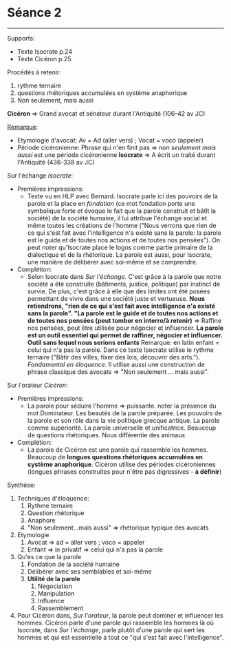 # Séance 2

--------------

Supports:

* Texte Isocrate p.24
* Texte Cicéron p.25

Procédés à retenir:

1. rythme ternaire
2. questions rhétoriques accumulées en système anaphorique
3. Non seulement, mais aussi


**Cicéron** => Grand avocat et sénateur durant l'Antiquité (106-42 av JC)

<u>Remarque</u>: 
* Etymologie d'avocat: Av = Ad (aller vers) ; Vocat = voco (appeler)
* Période cicéronienne: Phrase qui n'en finit pas => *non seulement mais aussi* est une période cicéronienne
**Isocrate** => A écrit un traité durant l'Antiquité (436-338 av JC)

Sur l'échange *Isocrate*:

* Premières impressions:
  * Texte vu en HLP avec Bernard. Isocrate parle ici des pouvoirs de la parole et la place en *fondation* (ce mot fondation porte une symbolique forte et évoque le fait que la parole construit et bâtît la société) de la société humaine, il lui attribue l'échange social et même toutes les créations de l'homme ("Nous verrons que rien de ce qui s'est fait avec l'intelligence n'a existé sans la parole: la parole est le guide et de toutes nos actions et de toutes nos pensées"). On peut noter qu'Isocrate place le logos comme partie primaire de la dialectique et de la rhétorique. La parole est aussi, pour Isocrate, une manière de délibérer avec soi-même et se comprendre.
* Complétion:
  * Selon Isocrate dans *Sur l'échange*. C'est grâce à la parole que notre société a été construite (bâtiments, justice, politique) par instinct de survie. De plus, c'est grâce à elle que des limites ont été posées permettant de vivre dans une société juste et vertueuse. **Nous retiendrons, "rien de ce qui s'est fait avec intelligence n'a existé sans la parole". "La parole est le guide et de toutes nos actions et de toutes nos pensées (peut tomber en interro/à retenir)** => Raffine nos pensées, peut être utilisée pour négocier et influencer. **La parole est un outil essentiel qui permet de raffiner, négocier et influencer. Outil sans lequel nous serions enfants** Remarque: en latin enfant = celui qui n'a pas la parole. Dans ce texte Isocrate utilise le rythme ternaire ("Bâtir des villes, fixer des lois, découvrir des arts."). *Fondamental en éloquence*. Il utilise aussi une construction de phrase classique des avocats => "Non seulement ... mais aussi". 

Sur l'orateur *Cicéron*:

* Premières impressions:
  * La parole pour séduire l'homme => puissante. noter la présence du mot Dominateur. Les beautés de la parole préparée. Les pouvoirs de la parole et son rôle dans la vie politique grecque antique. La parole comme supériorité. La parole universelle et unificatrice. Beaucoup de questions rhétoriques. Nous différentie des animaux.
* Complétion:
  * La parole de Cicéron est une parole qui rassemble les hommes. Beaucoup de **longues questions rhétoriques accumulées en système anaphorique**. Cicéron utilise des périodes cicéroniennes (longues phrases construites pour n'être pas digressives - **à définir**)

Synthèse:

1. Techniques d'éloquence:
   1. Rythme ternaire
   2. Question rhétorique
   3. Anaphore
   4. "Non seulement...mais aussi" => rhétorique typique des avocats
2. Etymologie
   1. Avocat => ad = aller vers ; voco = appeler
   2. Enfant => in privatif => celui qui n'a pas la parole
3. Qu'es ce que la parole
   1. Fondation de la société humaine
   2. Délibérer avec ses semblables et soi-même
   3. **Utilité de la parole**
      1. Négociation
      2. Manipulation
      3. Influence
      4. Rassemblement
4. Pour Cicéron dans, *Sur l'orateur*, la parole peut dominer et influencer les hommes. Cicéron parle d'une parole qui rassemble les hommes là où Isocrate, dans *Sur l'échange*, parle plutôt d'une parole qui sert les hommes et qui est essentielle à tout ce "qui s'est fait avec l'intelligence".
